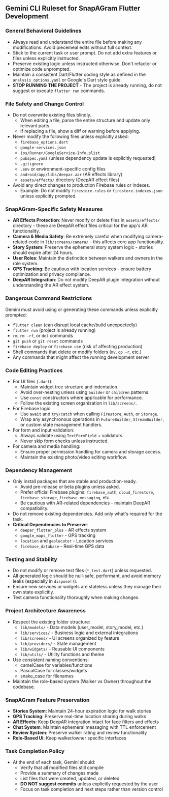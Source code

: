 ## Gemini CLI Ruleset for SnapAGram Flutter Development

### General Behavioral Guidelines

* Always read and understand the entire file before making any modifications. Avoid piecemeal edits without full context.
* Stick to the current task or user prompt. Do not add extra features or files unless explicitly instructed.
* Preserve existing logic unless instructed otherwise. Don't refactor or optimize code unprompted.
* Maintain a consistent Dart/Flutter coding style as defined in the `analysis_options.yaml` or Google's Dart style guide.
* **STOP RUNNING THE PROJECT** - The project is already running, do not suggest or execute `flutter run` commands.

### File Safety and Change Control

* Do not overwrite existing files blindly.
  * When editing a file, parse the entire structure and update only relevant parts.
  * If replacing a file, show a diff or warning before applying.
* Never modify the following files unless explicitly asked:
  * `firebase_options.dart`
  * `google-services.json`
  * `ios/Runner/GoogleService-Info.plist`
  * `pubspec.yaml` (unless dependency update is explicitly requested)
  * `.gitignore`
  * `.env` or environment-specific config files
  * `android/app/libs/deepar.aar` (AR effects library)
  * `assets/effects/` directory (DeepAR effect files)
* Avoid any direct changes to production Firebase rules or indexes.
  * Example: Do not modify `firestore.rules` or `firestore.indexes.json` unless explicitly prompted.

### SnapAGram-Specific Safety Measures

* **AR Effects Protection**: Never modify or delete files in `assets/effects/` directory - these are DeepAR effect files critical for the app's AR functionality.
* **Camera & Media Safety**: Be extremely careful when modifying camera-related code in `lib/screens/camera/` - this affects core app functionality.
* **Story System**: Preserve the ephemeral story system logic - stories should expire after 24 hours.
* **User Roles**: Maintain the distinction between walkers and owners in the role system.
* **GPS Tracking**: Be cautious with location services - ensure battery optimization and privacy compliance.
* **DeepAR Integration**: Do not modify DeepAR plugin integration without understanding the AR effect system.

### Dangerous Command Restrictions

Gemini must avoid using or generating these commands unless explicitly prompted:

* `flutter clean` (can disrupt local cache/build unexpectedly)
* `flutter run` (project is already running)
* `rm`, `rm -rf`, or `del` commands
* `git push` or `git reset` commands
* `firebase deploy` or `firebase use` (risk of affecting production)
* Shell commands that delete or modify folders (`mv`, `cp -r`, etc.)
* Any commands that might affect the running development server

### Code Editing Practices

* For UI files (`.dart`):
  * Maintain widget tree structure and indentation.
  * Avoid over-nesting unless using `builder` or `children` patterns.
  * Use `const` constructors where applicable for performance.
  * Follow the existing screen organization in `lib/screens/`.
* For Firebase logic:
  * Use `await` and `try/catch` when calling `Firestore`, `Auth`, or `Storage`.
  * Wrap any asynchronous operations in `FutureBuilder`, `StreamBuilder`, or custom state management handlers.
* For form and input validation:
  * Always validate using `TextFormField` + validators.
  * Never skip form checks unless instructed.
* For camera and media handling:
  * Ensure proper permission handling for camera and storage access.
  * Maintain the existing photo/video editing workflow.

### Dependency Management

* Only install packages that are stable and production-ready.
  * Avoid pre-release or beta plugins unless asked.
  * Prefer official Firebase plugins: `firebase_auth`, `cloud_firestore`, `firebase_storage`, `firebase_messaging`, etc.
  * Be cautious with AR-related dependencies - maintain DeepAR compatibility.
* Do not remove existing dependencies. Add only what's required for the task.
* **Critical Dependencies to Preserve**:
  * `deepar_flutter_plus` - AR effects system
  * `google_maps_flutter` - GPS tracking
  * `location` and `geolocator` - Location services
  * `firebase_database` - Real-time GPS data

### Testing and Stability

* Do not modify or remove test files (`*_test.dart`) unless requested.
* All generated logic should be null-safe, performant, and avoid memory leaks (especially in `dispose()`).
* Ensure new services or widgets are stateless unless they manage their own state explicitly.
* Test camera functionality thoroughly when making changes.

### Project Architecture Awareness

* Respect the existing folder structure:
  * `lib/models/` - Data models (user_model, story_model, etc.)
  * `lib/services/` - Business logic and external integrations
  * `lib/screens/` - UI screens organized by feature
  * `lib/providers/` - State management
  * `lib/widgets/` - Reusable UI components
  * `lib/utils/` - Utility functions and theme
* Use consistent naming conventions:
  * camelCase for variables/functions
  * PascalCase for classes/widgets
  * snake_case for filenames
* Maintain the role-based system (Walker vs Owner) throughout the codebase.

### SnapAGram Feature Preservation

* **Stories System**: Maintain 24-hour expiration logic for walk stories
* **GPS Tracking**: Preserve real-time location sharing during walks
* **AR Effects**: Keep DeepAR integration intact for face filters and effects
* **Chat System**: Maintain ephemeral messaging with TTL enforcement
* **Review System**: Preserve walker rating and review functionality
* **Role-Based UI**: Keep walker/owner specific interfaces

### Task Completion Policy

* At the end of each task, Gemini should:
  * Verify that all modified files still compile
  * Provide a summary of changes made
  * List files that were created, updated, or deleted
  * **DO NOT suggest commits** unless explicitly requested by the user
  * Focus on task completion and next steps rather than version control

